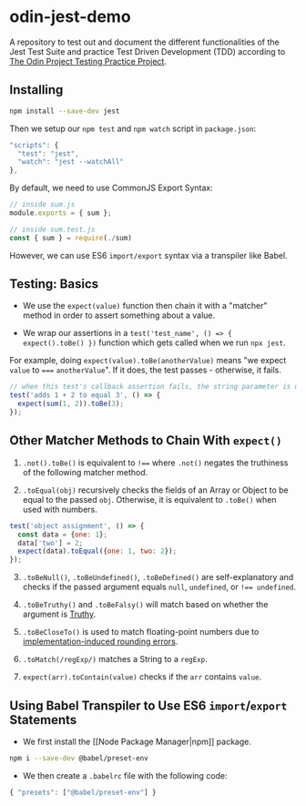 # odin-jest-demo

A repository to test out and document the different functionalities of the Jest Test Suite and practice Test Driven Development (TDD) according to [The Odin Project Testing Practice Project](https://www.theodinproject.com/lessons/node-path-javascript-testing-practice).

## Installing

```bash
npm install --save-dev jest
```

Then we setup our `npm test` and `npm watch` script in `package.json`:

```JavaScript
"scripts": {
  "test": "jest",
  "watch": "jest --watchAll"
},
```

By default, we need to use CommonJS Export Syntax:

```JavaScript
// inside sum.js
module.exports = { sum };

// inside sum.test.js
const { sum } = require(./sum)
```

However, we can use ES6 `import/export` syntax via a transpiler like Babel.

## Testing: Basics

- We use the `expect(value)` function then chain it with a "matcher" method in order to assert something about a value.

- We wrap our assertions in a `test('test_name', () => { expect().toBe() })` function which gets called when we run `npx jest`.

For example, doing `expect(value).toBe(anotherValue)` means "we expect `value` to `===` `anotherValue`". If it does, the test passes - otherwise, it fails.

```JavaScript
// when this test's callback assertion fails, the string parameter is used as a reference for Jest
test('adds 1 + 2 to equal 3', () => {
  expect(sum(1, 2)).toBe(3);
});
```

## Other Matcher Methods to Chain With `expect()`

1. `.not().toBe()` is equivalent to `!==` where `.not()` negates the truthiness of the following matcher method.

2. `.toEqual(obj)` recursively checks the fields of an Array or Object to be equal to the passed `obj`. Otherwise, it is equivalent to `.toBe()` when used with numbers.

```JavaScript
test('object assignment', () => {
  const data = {one: 1};
  data['two'] = 2;
  expect(data).toEqual({one: 1, two: 2});
});
```

3. `.toBeNull()`, `.toBeUndefined()`, `.toBeDefined()` are self-explanatory and checks if the passed argument equals `null`, `undefined`, or `!== undefined`.

4. `.toBeTruthy()` and `.toBeFalsy()` will match based on whether the argument is [Truthy](https://developer.mozilla.org/en-US/docs/Glossary/Truthy).

5. `.toBeCloseTo()` is used to match floating-point numbers due to [implementation-induced rounding errors](https://ellenaua.medium.com/floating-point-errors-in-javascript-node-js-21aadd897bf8).

6. `.toMatch(/regExp/)` matches a String to a `regExp`.

7. `expect(arr).toContain(value)` checks if the `arr` contains `value`.

## Using Babel Transpiler to Use ES6 `import`/`export` Statements

- We first install the [[Node Package Manager|npm]] package.

```bash
npm i --save-dev @babel/preset-env
```

- We then create a `.babelrc` file with the following code:

```Javascript
{ "presets": ["@babel/preset-env"] }
```


